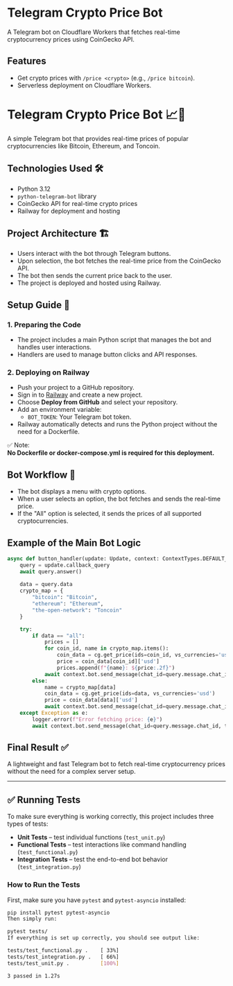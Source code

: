 # Telegram Crypto Price Bot

A Telegram bot on Cloudflare Workers that fetches real-time cryptocurrency prices using CoinGecko API.

## Features
- Get crypto prices with `/price <crypto>` (e.g., `/price bitcoin`).
- Serverless deployment on Cloudflare Workers.


# Telegram Crypto Price Bot 📈🤖

A simple Telegram bot that provides real-time prices of popular cryptocurrencies like Bitcoin, Ethereum, and Toncoin.

## Technologies Used 🛠️
- Python 3.12
- `python-telegram-bot` library
- CoinGecko API for real-time crypto prices
- Railway for deployment and hosting

## Project Architecture 🏗️
- Users interact with the bot through Telegram buttons.
- Upon selection, the bot fetches the real-time price from the CoinGecko API.
- The bot then sends the current price back to the user.
- The project is deployed and hosted using Railway.

## Setup Guide 🚀

### 1. Preparing the Code
- The project includes a main Python script that manages the bot and handles user interactions.
- Handlers are used to manage button clicks and API responses.

### 2. Deploying on Railway
- Push your project to a GitHub repository.
- Sign in to [Railway](https://railway.app/) and create a new project.
- Choose **Deploy from GitHub** and select your repository.
- Add an environment variable:
  - `BOT_TOKEN`: Your Telegram bot token.
- Railway automatically detects and runs the Python project without the need for a Dockerfile.

✅ Note:  
**No Dockerfile or docker-compose.yml is required for this deployment.**

## Bot Workflow 📲
- The bot displays a menu with crypto options.
- When a user selects an option, the bot fetches and sends the real-time price.
- If the "All" option is selected, it sends the prices of all supported cryptocurrencies.

## Example of the Main Bot Logic
```python
async def button_handler(update: Update, context: ContextTypes.DEFAULT_TYPE) -> None:
    query = update.callback_query
    await query.answer()
    
    data = query.data
    crypto_map = {
        "bitcoin": "Bitcoin",
        "ethereum": "Ethereum",
        "the-open-network": "Toncoin"
    }

    try:
        if data == "all":
            prices = []
            for coin_id, name in crypto_map.items():
                coin_data = cg.get_price(ids=coin_id, vs_currencies='usd')
                price = coin_data[coin_id]['usd']
                prices.append(f"{name}: ${price:.2f}")
            await context.bot.send_message(chat_id=query.message.chat_id, text="💸 Current Prices:\n" + "\n".join(prices))
        else:
            name = crypto_map[data]
            coin_data = cg.get_price(ids=data, vs_currencies='usd')
            price = coin_data[data]['usd']
            await context.bot.send_message(chat_id=query.message.chat_id, text=f"💲 {name} Price: ${price:.2f}")
    except Exception as e:
        logger.error(f"Error fetching price: {e}")
        await context.bot.send_message(chat_id=query.message.chat_id, text="Sorry! Something went wrong.")
```

## Final Result ✅
A lightweight and fast Telegram bot to fetch real-time cryptocurrency prices without the need for a complex server setup.

---

## ✅ Running Tests

To make sure everything is working correctly, this project includes three types of tests:

- **Unit Tests** – test individual functions (`test_unit.py`)
- **Functional Tests** – test interactions like command handling (`test_functional.py`)
- **Integration Tests** – test the end-to-end bot behavior (`test_integration.py`)

### How to Run the Tests

First, make sure you have `pytest` and `pytest-asyncio` installed:

```bash
pip install pytest pytest-asyncio
Then simply run:

pytest tests/
If everything is set up correctly, you should see output like:

tests/test_functional.py .    [ 33%]
tests/test_integration.py .   [ 66%]
tests/test_unit.py .          [100%]

3 passed in 1.27s
